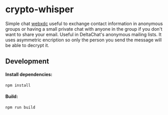# crypto-whisper

Simple chat [webxdc](https://webxdc.org) useful to exchange contact information in anonymous groups or having a small private chat with anyone in the group if you don't want to share your email. Useful in DeltaChat's anonymous mailing lists.
It uses asymmetric encription so only the person you send the message will be able to decrypt it.


## Development

#### Install dependencies:
`npm install`

#### Build:
`npm run build`
